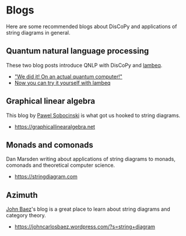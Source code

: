 # Blogs

Here are some recommended blogs about DisCoPy and applications of string diagrams in general.

## Quantum natural language processing

These two blog posts introduce QNLP with DisCoPy and [lambeq](https://github.com/CQCL/lambeq).

* ["We did it! On an actual quantum computer!"](https://medium.com/cambridge-quantum-computing/quantum-natural-language-processing-748d6f27b31d)
* [Now you can try it yourself with lambeq](https://medium.com/cambridge-quantum-computing/quantum-natural-language-processing-ii-6b6a44b319b2)

## Graphical linear algebra

This blog by [Pawel Sobocinski](https://www.ioc.ee/~pawel/) is what got us hooked to string diagrams.

* <https://graphicallinearalgebra.net>

## Monads and comonads

Dan Marsden writing about applications of string diagrams to monads, comonads and theoretical computer science.

* <https://stringdiagram.com>

## Azimuth

[John Baez](https://math.ucr.edu/home/baez/)'s blog is a great place to learn about string diagrams and category theory.

* <https://johncarlosbaez.wordpress.com/?s=string+diagram>
